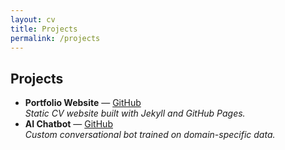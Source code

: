 ```yaml
---
layout: cv
title: Projects
permalink: /projects
---
```


<section id="projects">
  <h2>Projects</h2>
  <ul class="cv-list">
    <li>
      <strong>Portfolio Website</strong> — 
      <a href="https://github.com/username/portfolio" target="_blank">GitHub</a><br>
      <em>Static CV website built with Jekyll and GitHub Pages.</em>
    </li>
    <li>
      <strong>AI Chatbot</strong> — 
      <a href="https://github.com/username/chatbot" target="_blank">GitHub</a><br>
      <em>Custom conversational bot trained on domain-specific data.</em>
    </li>
  </ul>
</section>
